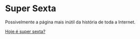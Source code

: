 Super Sexta
===========

Possivelmente a página mais inútil da história de toda a Internet.

[Hoje é super sexta?](http://rodolfocaldeira.com/super-sexta)
